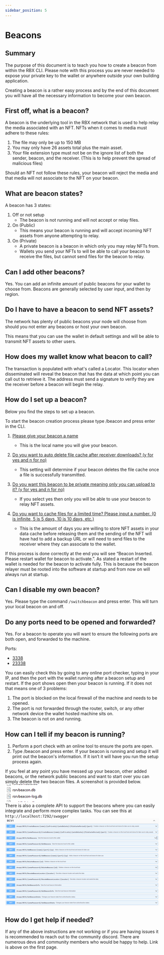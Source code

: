 ```yaml
---
sidebar_position: 5
---
```


# Beacons

## Summary

The purpose of this document is to teach you how to create a beacon from within the RBX CLI. Please note with this process you are never needed to expose your private key to the wallet or anywhere outside your own building application.

Creating a beacon is a rather easy process and by the end of this document you will have all the necessary information to become your own beacon.

## First off, what is a beacon?

A beacon is the underlying tool in the RBX network that is used to help relay the media associated with an NFT. NFTs when it comes to media must adhere to these rules:

1. The file may only be up to 150 MB
2. You may only have 26 assets total plus the main asset.
3. Your file extension type must not be on the ignore list of both the sender, beacon, and the receiver. (This is to help prevent the spread of malicious files)

Should an NFT not follow these rules, your beacon will reject the media and that media will not associate to the NFT on your beacon.

## What are beacon states?

A beacon has 3 states:

1. Off or not setup
   - The beacon is not running and will not accept or relay files.
2. On (Public)
   - This means your beacon is running and will accept incoming NFT assets from anyone attempting to relay.
3. On (Private)
   - A private beacon is a beacon in which only you may relay NFTs from.
   - Wallets you send your NFTs to will be able to call your beacon to receive the files, but cannot send files for the beacon to relay.

## Can I add other beacons?

Yes. You can add an infinite amount of public beacons for your wallet to choose from. Beacons are generally selected by user input, and then by region.

## Do I have to have a beacon to send NFT assets?

The network has plenty of public beacons your node will choose from should you not enter any beacons or host your own beacon.

This means that you can use the wallet in default settings and will be able to transmit NFT assets to other users.

## How does my wallet know what beacon to call?

The transaction is populated with what's called a Locator. This locator when disseminated will reveal the beacon that has the data at which point you can call out to retrieve it. The address must send a signature to verify they are the receiver before a beacon will begin the relay.

## How do I set up a beacon?

Below you find the steps to set up a beacon.

To start the beacon creation process please type /beacon and press enter in the CLI.

1. <ins>Please give your beacon a name</ins>

   - This is the local name you will give your beacon.

2. <ins>Do you want to auto delete file cache after receiver downloads? (y for yes and n for no)</ins>

   - This setting will determine if your beacon deletes the file cache once a file is successfully transmitted.

3. <ins>Do you want this beacon to be private meaning only you can upload to it? (y for yes and n for no)</ins>

   - If you select yes then only you will be able to use your beacon to relay NFT assets.

4. <ins>Do you want to cache files for a limited time? Please input a number. (0 is infinite, 5 is 5 days, 10 is 10 days, etc.)</ins>

   - This is the amount of days you are willing to store NFT assets in your data cache before releasing them and the sending of the NFT will have had to add a backup URL or will need to send files to the receiver where they can associate to the wallet.

If this process is done correctly at the end you will see “Beacon Inserted. Please restart wallet for beacon to activate.”. As stated a restart of the wallet is needed for the beacon to activate fully. This is because the beacon relayer must be rooted into the software at startup and from now on will always run at startup.

## Can I disable my own beacon?

Yes. Please type the command `/switchbeacon` and press enter. This will turn your local beacon on and off.

## Do any ports need to be opened and forwarded?

Yes. For a beacon to operate you will want to ensure the following ports are both open, and forwarded to the machine.

Ports:

- <ins>3338</ins>
- <ins>23338</ins>

You can easily check this by going to any online port checker, typing in your IP, and then the port with the wallet running after a beacon setup and restart. If the port shows open then your beacon is running. If it does not that means one of 3 problems:

1. The port is blocked on the local firewall of the machine and needs to be opened.
2. The port is not forwarded through the router, switch, or any other network device the wallet hosted machine sits on.
3. The beacon is not on and running.

## How can I tell if my beacon is running?

1. Perform a port check with an online tool to ensure the ports are open.
2. Type /beacon and press enter. If your beacon is running and setup it will print out the beacon's information. If it isn’t it will have you run the setup process again.

If you feel at any point you have messed up your beacon, other added beacons, or the network public beacons and want to start over you can simply delete the two beacon files. A screenshot is provided below.  
![](media/beacon-files.png)  
There is also a complete API to support the beacons where you can easily integrate and perform more complex tasks. You can see this at `http://localhost:7292/swagger`
![](media/swagger-screenshot.png)

## How do I get help if needed?

If any of the above instructions are not working or if you are having issues it is recommended to reach out to the community discord. There are numerous devs and community members who would be happy to help. Link is above on the first page.
